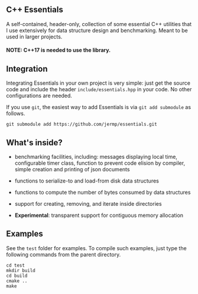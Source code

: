 C++ Essentials
--------------

A self-contained, header-only, collection of some essential C++ utilities that I use extensively for data structure design and benchmarking.
Meant to be used in larger projects.

#### NOTE: C++17 is needed to use the library.

Integration
-----------

Integrating Essentials in your own project is very simple: just get the source code
and include the header `include/essentials.hpp` in your code.
No other configurations are needed.

If you use `git`, the easiest way to add Essentials is via `git add submodule` as follows.

	git submodule add https://github.com/jermp/essentials.git

What's inside?
--------------

* benchmarking facilities, including: messages displaying local time,
configurable timer class, function to prevent code elision by compiler,
simple creation and printing of json documents
* functions to serialize-to and load-from disk data structures
* functions to compute the number of bytes consumed by data structures
* support for creating, removing, and iterate inside directories

* **Experimental**: transparent support for contiguous memory allocation


Examples
--------

See the `test` folder for examples.
To compile such examples, just type the following commands from the parent directory.

    cd test
    mkdir build
    cd build
	cmake ..
	make
